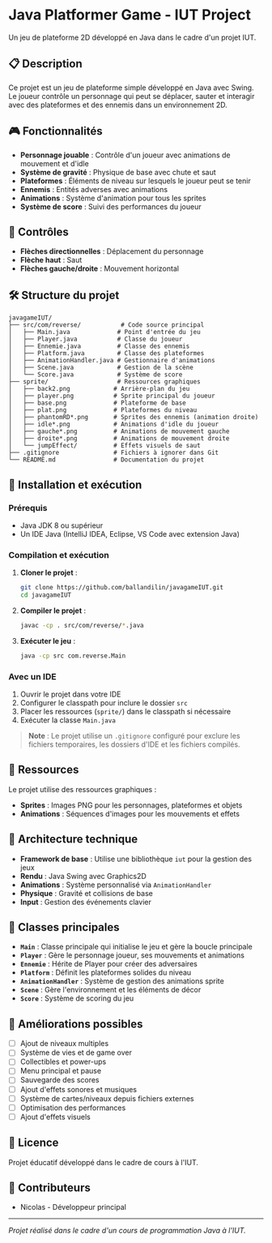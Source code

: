 # Java Platformer Game - IUT Project

Un jeu de plateforme 2D développé en Java dans le cadre d'un projet IUT.

## 📋 Description

Ce projet est un jeu de plateforme simple développé en Java avec Swing. Le joueur contrôle un personnage qui peut se déplacer, sauter et interagir avec des plateformes et des ennemis dans un environnement 2D.

## 🎮 Fonctionnalités

- **Personnage jouable** : Contrôle d'un joueur avec animations de mouvement et d'idle
- **Système de gravité** : Physique de base avec chute et saut
- **Plateformes** : Éléments de niveau sur lesquels le joueur peut se tenir
- **Ennemis** : Entités adverses avec animations
- **Animations** : Système d'animation pour tous les sprites
- **Système de score** : Suivi des performances du joueur

## 🎯 Contrôles

- **Flèches directionnelles** : Déplacement du personnage
- **Flèche haut** : Saut
- **Flèches gauche/droite** : Mouvement horizontal

## 🛠️ Structure du projet

```
javagameIUT/
├── src/com/reverse/           # Code source principal
│   ├── Main.java             # Point d'entrée du jeu
│   ├── Player.java           # Classe du joueur
│   ├── Ennemie.java          # Classe des ennemis
│   ├── Platform.java         # Classe des plateformes
│   ├── AnimationHandler.java # Gestionnaire d'animations
│   ├── Scene.java            # Gestion de la scène
│   └── Score.java            # Système de score
├── sprite/                   # Ressources graphiques
│   ├── back2.png            # Arrière-plan du jeu
│   ├── player.png           # Sprite principal du joueur
│   ├── base.png             # Plateforme de base
│   ├── plat.png             # Plateformes du niveau
│   ├── phantomRD*.png       # Sprites des ennemis (animation droite)
│   ├── idle*.png            # Animations d'idle du joueur
│   ├── gauche*.png          # Animations de mouvement gauche
│   ├── droite*.png          # Animations de mouvement droite
│   └── jumpEffect/          # Effets visuels de saut
├── .gitignore               # Fichiers à ignorer dans Git
└── README.md                # Documentation du projet
```

## 🚀 Installation et exécution

### Prérequis
- Java JDK 8 ou supérieur
- Un IDE Java (IntelliJ IDEA, Eclipse, VS Code avec extension Java)

### Compilation et exécution

1. **Cloner le projet** :
   ```bash
   git clone https://github.com/ballandilin/javagameIUT.git
   cd javagameIUT
   ```

2. **Compiler le projet** :
   ```bash
   javac -cp . src/com/reverse/*.java
   ```

3. **Exécuter le jeu** :
   ```bash
   java -cp src com.reverse.Main
   ```

### Avec un IDE
1. Ouvrir le projet dans votre IDE
2. Configurer le classpath pour inclure le dossier `src`
3. Placer les ressources (`sprite/`) dans le classpath si nécessaire
4. Exécuter la classe `Main.java`

> **Note** : Le projet utilise un `.gitignore` configuré pour exclure les fichiers temporaires, les dossiers d'IDE et les fichiers compilés.

## 🎨 Ressources

Le projet utilise des ressources graphiques :

- **Sprites** : Images PNG pour les personnages, plateformes et objets
- **Animations** : Séquences d'images pour les mouvements et effets

## 🔧 Architecture technique

- **Framework de base** : Utilise une bibliothèque `iut` pour la gestion des jeux
- **Rendu** : Java Swing avec Graphics2D
- **Animations** : Système personnalisé via `AnimationHandler`
- **Physique** : Gravité et collisions de base
- **Input** : Gestion des événements clavier

## 📝 Classes principales

- **`Main`** : Classe principale qui initialise le jeu et gère la boucle principale
- **`Player`** : Gère le personnage joueur, ses mouvements et animations
- **`Ennemie`** : Hérite de Player pour créer des adversaires
- **`Platform`** : Définit les plateformes solides du niveau
- **`AnimationHandler`** : Système de gestion des animations sprite
- **`Scene`** : Gère l'environnement et les éléments de décor
- **`Score`** : Système de scoring du jeu

## 🎯 Améliorations possibles

- [ ] Ajout de niveaux multiples
- [ ] Système de vies et de game over
- [ ] Collectibles et power-ups
- [ ] Menu principal et pause
- [ ] Sauvegarde des scores
- [ ] Ajout d'effets sonores et musiques
- [ ] Système de cartes/niveaux depuis fichiers externes
- [ ] Optimisation des performances
- [ ] Ajout d'effets visuels

## 📄 Licence

Projet éducatif développé dans le cadre de cours à l'IUT.

## 👥 Contributeurs

- Nicolas - Développeur principal

---

*Projet réalisé dans le cadre d'un cours de programmation Java à l'IUT.*

